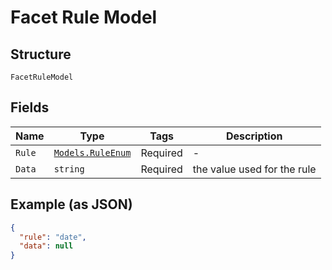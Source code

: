
# Facet Rule Model

## Structure

`FacetRuleModel`

## Fields

| Name | Type | Tags | Description |
|  --- | --- | --- | --- |
| `Rule` | [`Models.RuleEnum`](../../doc/models/rule-enum.md) | Required | - |
| `Data` | `string` | Required | the value used for the rule |

## Example (as JSON)

```json
{
  "rule": "date",
  "data": null
}
```

